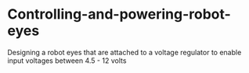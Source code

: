 # Controlling-and-powering-robot-eyes
Designing a robot eyes that are attached to a voltage regulator to enable input voltages between 4.5 - 12 volts
